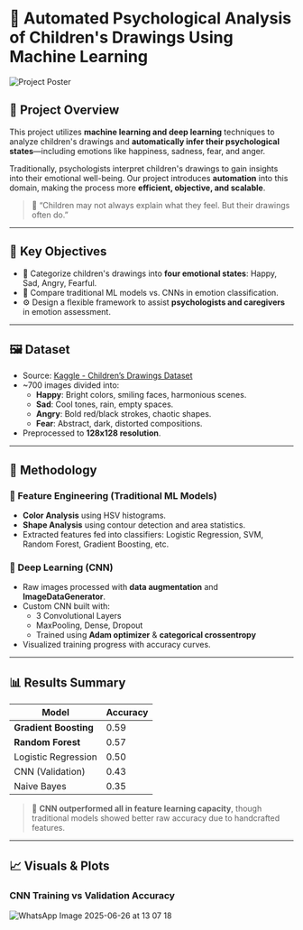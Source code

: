 # 🧠 Automated Psychological Analysis of Children's Drawings Using Machine Learning

![Project Poster](POSTER.png) <!-- Proje posterini bu satıra koy, proje klasöründe `POSTER.png` ismiyle yer alsın -->

## 🎯 Project Overview

This project utilizes **machine learning and deep learning** techniques to analyze children's drawings and **automatically infer their psychological states**—including emotions like happiness, sadness, fear, and anger.

Traditionally, psychologists interpret children's drawings to gain insights into their emotional well-being. Our project introduces **automation** into this domain, making the process more **efficient, objective, and scalable**.

> 🧒 “Children may not always explain what they feel. But their drawings often do.”

---

## 📌 Key Objectives

- 📂 Categorize children's drawings into **four emotional states**: Happy, Sad, Angry, Fearful.
- 🧪 Compare traditional ML models vs. CNNs in emotion classification.
- ⚙️ Design a flexible framework to assist **psychologists and caregivers** in emotion assessment.

---

## 🖼️ Dataset

- Source: [Kaggle - Children’s Drawings Dataset](https://www.kaggle.com/)  
- ~700 images divided into:
  - **Happy**: Bright colors, smiling faces, harmonious scenes.
  - **Sad**: Cool tones, rain, empty spaces.
  - **Angry**: Bold red/black strokes, chaotic shapes.
  - **Fear**: Abstract, dark, distorted compositions.
- Preprocessed to **128x128 resolution**.

---

## 🧪 Methodology

### 🎨 Feature Engineering (Traditional ML Models)
- **Color Analysis** using HSV histograms.
- **Shape Analysis** using contour detection and area statistics.
- Extracted features fed into classifiers: Logistic Regression, SVM, Random Forest, Gradient Boosting, etc.

### 🤖 Deep Learning (CNN)
- Raw images processed with **data augmentation** and **ImageDataGenerator**.
- Custom CNN built with:
  - 3 Convolutional Layers
  - MaxPooling, Dense, Dropout
  - Trained using **Adam optimizer** & **categorical crossentropy**
- Visualized training progress with accuracy curves.

---

## 📊 Results Summary

| Model                   | Accuracy |
|-------------------------|----------|
| **Gradient Boosting**   | 0.59     |
| **Random Forest**       | 0.57     |
| Logistic Regression     | 0.50     |
| CNN (Validation)        | 0.43     |
| Naive Bayes             | 0.35     |

> 🎯 **CNN outperformed all in feature learning capacity**, though traditional models showed better raw accuracy due to handcrafted features.

---

## 📈 Visuals & Plots

### CNN Training vs Validation Accuracy

![WhatsApp Image 2025-06-26 at 13 07 18](https://github.com/user-attachments/assets/f8b9ddf5-56ff-4835-9f5d-92b6a6d0f556)
